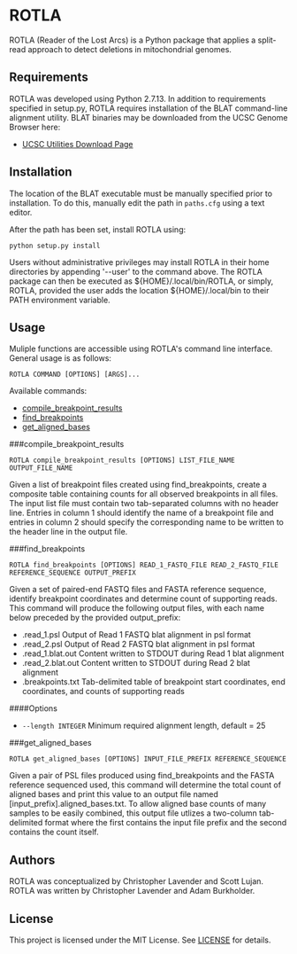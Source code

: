 # ROTLA
ROTLA (Reader of the Lost Arcs) is a Python package that applies a split-read approach to detect deletions in mitochondrial genomes.

## Requirements
ROTLA was developed using Python 2.7.13. In addition to requirements specified in setup.py, ROTLA requires installation of the BLAT command-line alignment utility. BLAT binaries may be downloaded from the UCSC Genome Browser here:
* [UCSC Utilities Download Page](http://hgdownload.soe.ucsc.edu/downloads.html#source_downloads)

## Installation
The location of the BLAT executable must be manually specified prior to installation. To do this, manually edit the path in `paths.cfg` using a text editor.

After the path has been set, install ROTLA using:
```
python setup.py install
```
Users without administrative privileges may install ROTLA in their home directories by appending '--user' to the command above. The ROTLA package can then be executed as ${HOME}/.local/bin/ROTLA, or simply, ROTLA, provided the user adds the location ${HOME}/.local/bin to their PATH environment variable.

## Usage
Muliple functions are accessible using ROTLA's command line interface. General usage is as follows:
```
ROTLA COMMAND [OPTIONS] [ARGS]...
```
Available commands:
* [compile_breakpoint_results](#compile_breakpoint_results)
* [find_breakpoints](#find_breakpoints)
* [get_aligned_bases](#get_aligned_bases)

###compile_breakpoint_results
```
ROTLA compile_breakpoint_results [OPTIONS] LIST_FILE_NAME OUTPUT_FILE_NAME
```
Given a list of breakpoint files created using find_breakpoints, create a composite table containing counts for all observed breakpoints in all files. The input list file must contain two tab-separated columns with no header line. Entries in column 1 should identify the name of a breakpoint file and entries in column 2 should specify the corresponding name to be written to the header line in the output file.

###find_breakpoints
```
ROTLA find_breakpoints [OPTIONS] READ_1_FASTQ_FILE READ_2_FASTQ_FILE REFERENCE_SEQUENCE OUTPUT_PREFIX
```
Given a set of paired-end FASTQ files and FASTA reference sequence, identify breakpoint coordinates and determine count of supporting reads.
This command will produce the following output files, with each name below preceded by the provided output_prefix:

* .read_1.psl
Output of Read 1 FASTQ blat alignment in psl format
* .read_2.psl
Output of Read 2 FASTQ blat alignment in psl format
* .read_1.blat.out
Content written to STDOUT during Read 1 blat alignment
* .read_2.blat.out
Content written to STDOUT during Read 2 blat alignment
* .breakpoints.txt
Tab-delimited table of breakpoint start coordinates, end coordinates, and counts of supporting reads

####Options
* `--length INTEGER`
Minimum required alignment length, default = 25

###get_aligned_bases
```
ROTLA get_aligned_bases [OPTIONS] INPUT_FILE_PREFIX REFERENCE_SEQUENCE
```
Given a pair of PSL files produced using find_breakpoints and the FASTA reference sequenced used, this command will determine the total count of aligned bases and print this value to an output file named [input_prefix].aligned_bases.txt. To allow aligned base counts of many samples to be easily combined, this output file utlizes a two-column tab-delimited format where the first contains the input file prefix and the second contains the count itself.

## Authors
ROTLA was conceptualized by Christopher Lavender and Scott Lujan. ROTLA was written by Christopher Lavender and Adam Burkholder.

## License
This project is licensed under the MIT License. See [LICENSE](LICENSE) for details.
